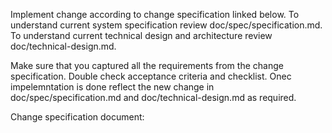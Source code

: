 Implement change according to change specification linked below.
To understand current system specification review doc/spec/specification.md.
To understand current technical design and architecture review doc/technical-design.md.

Make sure that you captured all the requirements from the change specification. Double check acceptance criteria and checklist.
Onec impelemntation is done reflect the new change in doc/spec/specification.md and doc/technical-design.md as required.

Change specification document:
